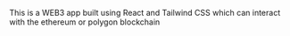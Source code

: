 This is a WEB3 app built using React and Tailwind CSS which can interact with the ethereum or polygon blockchain
